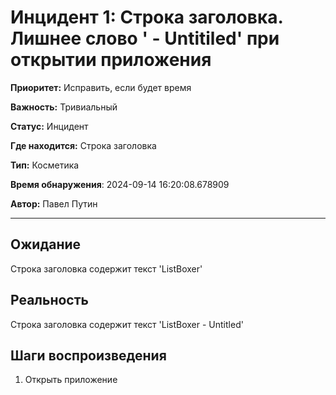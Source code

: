 # Инцидент 1: Строка заголовка. Лишнее слово ' - Untitiled' при открытии приложения

**Приоритет:** Исправить, если будет время

**Важность:** Тривиальный

**Статус:** Инцидент

**Где находится:** Строка заголовка

**Тип:** Косметика

**Время обнаружения**: 2024-09-14 16:20:08.678909

**Автор:** Павел Путин

--------------------

## Ожидание

Строка заголовка содержит текст 'ListBoxer'

## Реальность

Строка заголовка содержит текст 'ListBoxer - Untitled'

## Шаги воспроизведения

1. Открыть приложение

